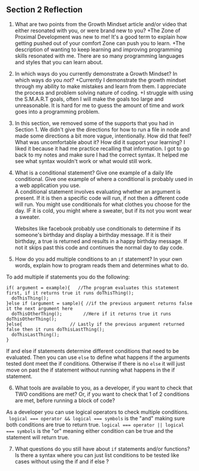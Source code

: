 ## Section 2 Reflection

1. What are two points from the Growth Mindset article and/or video that either resonated with you, or were brand new to you?
   +The Zone of Proximal Development was new to me! It's a good term to explain how getting pushed out of your comfort Zone
   can push you to learn.
   +The description of wanting to keep learning and improving programming skills resonated with me. There are so many
   programming languages and styles that you can learn about.

2. In which ways do you currently demonstrate a Growth Mindset? In which ways do you _not_?
   +Currently I demonstrate the growth mindset through my ability to make mistakes and learn
   from them.  I appreciate the process and problem solving nature of coding.
   +I struggle with using the S.M.A.R.T goals, often I will make the goals too large
   and unreasonable.  It is hard for me to guess the amount of time and work goes into
   a programming problem.


3. In this section, we removed some of the supports that you had in Section 1. We didn't give the directions for how to run a file in node and made some directions a bit more vague, intentionally. How did that feel? What was uncomfortable about it? How did it support your learning? I liked it because it had me practice recalling that information.  I got
to go back to my notes and make sure I had the correct syntax. It helped me see what syntax wouldn't work or what would still
work.

4. What is a conditional statement? Give one example of a daily life conditional. Give one example of where a conditional is probably used in a web application you use.  
   A conditional statement involves evaluating whether an argument is present.  If it is then a specific code will run, if not
   then a different code will run.  You might use conditionals for what clothes you choose for the day.  IF it is cold, you might where a sweater, but if its not you wont wear a sweater.  

   Websites like facebook probably use conditionals to determine if its someone's birthday and display a birthday message.  If it is their birthday, a true is returned and results in a happy birthday message.  If not it skips past this code and continues the normal day to day code.

5. How do you add multiple conditions to an `if` statement? In your own words, explain how to program reads them and determines what to do.

To add multiple if statements you do the following:

```
if( argument = example){   //The program evaluates this statement first, if it returns true it runs doThisThing();
  doThisThing();
}else if (argument = sample){ //if the previous argument returns false it the next argument here
  doThisOtherThing();        //Here if it returns true it runs doThisOtherThing();
}else{                  // Lastly if the previous argument returned false then it runs doThisLastThing();
  doThisLastThing();
}
```
If and else if statements determine different conditions that need to be evaluated. Then you can use `else` to define what happens if the arguments tested dont meet the if conditions.  Otherwise if there is no `else` it will just move on past the if statement without running what happens in the if statement.  

6. What tools are available to you, as a developer, if you want to check that TWO conditions are met? Or, if you want to check that 1 of 2 conditions are met, before running a block of code?

As a developer you can use logical operators to check multiple conditions.  
` logical === operator && logical === symbols` is the "and" making sure both conditions are true to return true.
`logical === operator || logical === symbols` is the "or" meaning either condition can be true and the statement will return true.

7. What questions do you still have about `if` statements and/or functions?
Is there a syntax where you can just list conditions to be tested like cases without using the if and if else ?
